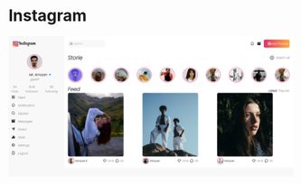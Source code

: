 # Instagram

<img src = "https://github.com/MohammadAmaanPatloo/Instagram/blob/main/Instagram.png">
